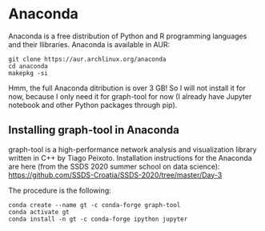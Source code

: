 # Anaconda

Anaconda is a free distribution of Python and R programming languages and their llibraries. Anaconda is available in AUR:
```
git clone https://aur.archlinux.org/anaconda
cd anaconda
makepkg -si
```

Hmm, the full Anaconda ditribution is over 3 GB! So I will not install it for now, because I only need it for graph-tool for now (I already have Jupyter notebook and other Python packages through pip). 

## Installing graph-tool in Anaconda

graph-tool is a high-performance network analysis and visualization library written in C++ by Tiago Peixoto. Installation instructions for the Anaconda are here (from the SSDS 2020 summer school on data science):
<https://github.com/SSDS-Croatia/SSDS-2020/tree/master/Day-3>

The procedure is the following:
```
conda create --name gt -c conda-forge graph-tool
conda activate gt
conda install -n gt -c conda-forge ipython jupyter
```

